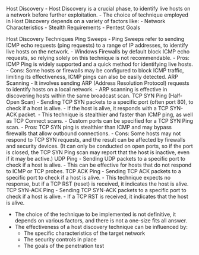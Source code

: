 Host Discovery
	- Host Discovery is a crucial phase, to identify live hosts on a network before further exploitation.
	- The choice of technique employed in Host Discovery depends on a variety of factors like:
		- Network Characteristics
		- Stealth Requirements
		- Pentest Goals

Host Discovery Techniques
	Ping Sweeps
		- Ping Sweeps refer to sending ICMP echo requests (ping requests) to a range of IP addresses, to identify live hosts on the network.
		- Windows Firewalls by default block ICMP echo requests, so relying solely on this technique is not recommendable.
		- Pros: ICMP Ping is widely supported and a quick method for identifying live hosts.
		- Cons: Some hosts or firewalls may be configured to block ICMP traffic, limiting its effectiveness, ICMP pings can also be easily detected.
	ARP Scanning
		- It involves sending ARP (Address Resolution Protocol) requests to identify hosts on a local network.
		- ARP scanning is effective in discovering hosts within the same broadcast scan.
	TCP SYN Ping (Half-Open Scan)
		- Sending TCP SYN packets to a specific port (often port 80), to check if a host is alive.
		- If the host is alive, it responds with a TCP SYN-ACK packet.
		- This technique is stealthier and faster than ICMP ping, as well as TCP Connect scans.
		- Custom ports can be specified for a TCP SYN Ping scan.
		- Pros: TCP SYN ping is stealthier than ICMP and may bypass firewalls that allow outbound connections.
		- Cons: Some hosts may not respond to TCP SYN requests, and the result can be affected by firewalls and security devices. (It can only be conducted on open ports, so if the port is closed, the TCP SYN Ping scan may report that the host is inactive, even if it may be active.)
	UDP Ping
		- Sending UDP packets to a specific port to check if a host is alive.
		- This can be effective for hosts that do not respond to ICMP or TCP probes.
	TCP ACK Ping
		- Sending TCP ACK packets to a specific port to check if a host is alive.
		- This technique expects no response, but if a TCP RST (reset) is received, it indicates the host is alive.
	TCP SYN-ACK Ping
		- Sending TCP SYN-ACK packets to a specific port to check if a host is alive.
		- If a TCP RST is received, it indicates that the host is alive.

- The choice of the technique to be implemented is not definitive, it depends on various factors, and there is not a one-size fits all answer.
- The effectiveness of a host discovery technique can be influenced by:
	- The specific characteristics of the target network
	- The security controls in place
	- The goals of the penetration test